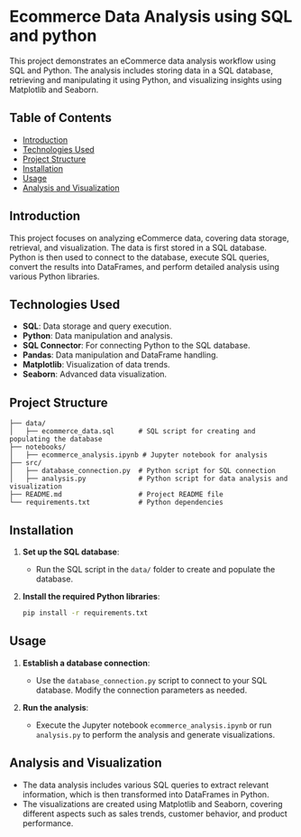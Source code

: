 # Ecommerce Data Analysis using SQL and python

This project demonstrates an eCommerce data analysis workflow using SQL and Python. The analysis includes storing data in a SQL database, retrieving and manipulating it using Python, and visualizing insights using Matplotlib and Seaborn.

## Table of Contents

- [Introduction](#introduction)
- [Technologies Used](#technologies-used)
- [Project Structure](#project-structure)
- [Installation](#installation)
- [Usage](#usage)
- [Analysis and Visualization](#analysis-and-visualization)

## Introduction

This project focuses on analyzing eCommerce data, covering data storage, retrieval, and visualization. The data is first stored in a SQL database. Python is then used to connect to the database, execute SQL queries, convert the results into DataFrames, and perform detailed analysis using various Python libraries.

## Technologies Used

- **SQL**: Data storage and query execution.
- **Python**: Data manipulation and analysis.
- **SQL Connector**: For connecting Python to the SQL database.
- **Pandas**: Data manipulation and DataFrame handling.
- **Matplotlib**: Visualization of data trends.
- **Seaborn**: Advanced data visualization.

## Project Structure

```
├── data/
│   ├── ecommerce_data.sql      # SQL script for creating and populating the database
├── notebooks/
│   ├── ecommerce_analysis.ipynb # Jupyter notebook for analysis
├── src/
│   ├── database_connection.py  # Python script for SQL connection
│   ├── analysis.py             # Python script for data analysis and visualization
├── README.md                   # Project README file
└── requirements.txt            # Python dependencies
```

## Installation

1. **Set up the SQL database**:
   - Run the SQL script in the `data/` folder to create and populate the database.

2. **Install the required Python libraries**:
   ```bash
   pip install -r requirements.txt
   ```

## Usage

1. **Establish a database connection**:
   - Use the `database_connection.py` script to connect to your SQL database. Modify the connection parameters as needed.

2. **Run the analysis**:
   - Execute the Jupyter notebook `ecommerce_analysis.ipynb` or run `analysis.py` to perform the analysis and generate visualizations.

## Analysis and Visualization

- The data analysis includes various SQL queries to extract relevant information, which is then transformed into DataFrames in Python.
- The visualizations are created using Matplotlib and Seaborn, covering different aspects such as sales trends, customer behavior, and product performance.

